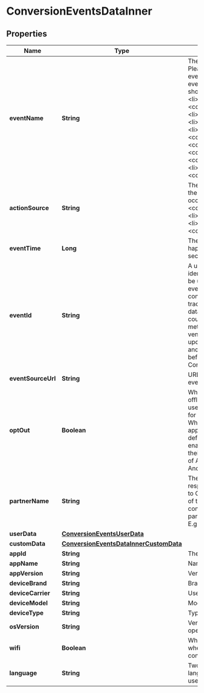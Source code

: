 

# ConversionEventsDataInner


## Properties

Name | Type | Description | Notes
------------ | ------------- | ------------- | -------------
**eventName** | **String** | The type of the user event. Please use the right event_name otherwise the event won’t be accepted and show up correctly in reports. &lt;li&gt;&lt;code&gt;add_to_cart&lt;/code&gt; &lt;li&gt;&lt;code&gt;checkout&lt;/code&gt; &lt;li&gt;&lt;code&gt;custom&lt;/code&gt; &lt;li&gt;&lt;code&gt;lead&lt;/code&gt; &lt;li&gt;&lt;code&gt;page_visit&lt;/code&gt; &lt;li&gt;&lt;code&gt;search&lt;/code&gt; &lt;li&gt;&lt;code&gt;signup&lt;/code&gt; &lt;li&gt;&lt;code&gt;view_category&lt;/code&gt; &lt;li&gt;&lt;code&gt;watch_video&lt;/code&gt; | 
**actionSource** | **String** | The source indicating where the conversion event occurred. &lt;li&gt;&lt;code&gt;app_android&lt;/code&gt; &lt;li&gt;&lt;code&gt;app_ios&lt;/code&gt; &lt;li&gt;&lt;code&gt;web&lt;/code&gt; &lt;li&gt;&lt;code&gt;offline&lt;/code&gt; | 
**eventTime** | **Long** | The time when the event happened. Unix timestamp in seconds. | 
**eventId** | **String** | A unique id string that identifies this event and can be used for deduping between events ingested via both the conversion API and Pinterest tracking. Without this, event&#39;s data is likely to be double counted and will cause report metric inflation. Third-party vendors make sure this field is updated on both Pinterest tag and Conversions API side before rolling out template for Conversions API. | 
**eventSourceUrl** | **String** | URL of the web conversion event. |  [optional]
**optOut** | **Boolean** | When action_source is web or offline, it defines whether the user has opted out of tracking for web conversion events. While when action_source is app_android or app_ios, it defines whether the user has enabled Limit Ad Tracking on their iOS device, or opted out of Ads Personalization on their Android device. |  [optional]
**partnerName** | **String** | The third party partner name responsible to send the event to Conversions API on behalf of the advertiser. The naming convention is \&quot;ss-partnername\&quot; lowercase. E.g ‘ss-shopify’ |  [optional]
**userData** | [**ConversionEventsUserData**](ConversionEventsUserData.md) |  | 
**customData** | [**ConversionEventsDataInnerCustomData**](ConversionEventsDataInnerCustomData.md) |  |  [optional]
**appId** | **String** | The app store app ID. |  [optional]
**appName** | **String** | Name of the app. |  [optional]
**appVersion** | **String** | Version of the app. |  [optional]
**deviceBrand** | **String** | Brand of the user device. |  [optional]
**deviceCarrier** | **String** | User device&#39;s mobile carrier. |  [optional]
**deviceModel** | **String** | Model of the user device. |  [optional]
**deviceType** | **String** | Type of the user device. |  [optional]
**osVersion** | **String** | Version of the device operating system. |  [optional]
**wifi** | **Boolean** | Whether the event occurred when the user device was connected to wifi. |  [optional]
**language** | **String** | Two-character ISO-639-1 language code indicating the user&#39;s language. |  [optional]



